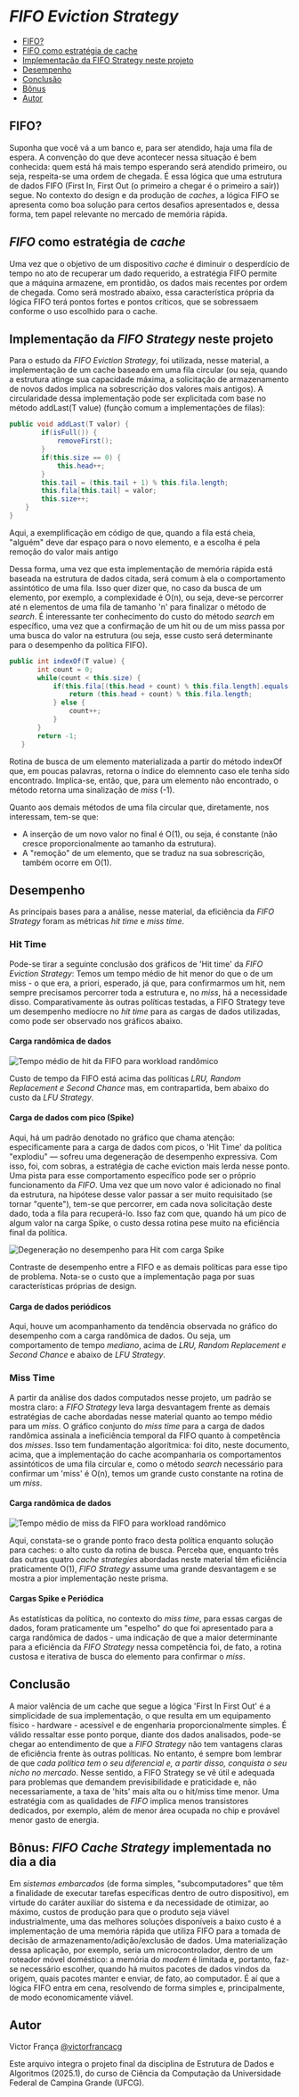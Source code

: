 # _FIFO Eviction Strategy_

  - [FIFO?](#fifo)
  - [FIFO como estratégia de cache](#fifo-como-estratégia-de-cache)
  - [Implementação da FIFO Strategy neste projeto](#implementação-da-fifo-strategy-neste-projeto)
  - [Desempenho](#desempenho)
  - [Conclusão](#conclusão)
  - [Bônus](#bônus-fifo-cache-strategy-implementada-no-dia-a-dia)
  - [Autor](#autor)

## FIFO?
 Suponha que você vá a um banco e, para ser atendido, haja uma fila de espera. A convenção do que deve acontecer nessa situação é bem conhecida: quem está há mais tempo esperando será atendido primeiro, ou seja, respeita-se uma ordem de chegada. É essa lógica que uma estrutura de dados FIFO (First In, First Out (o primeiro a chegar é o primeiro a sair)) segue. No contexto do design e da produção de _caches_, a lógica FIFO se apresenta como boa solução para certos desafios apresentados e, dessa forma, tem papel relevante no mercado de memória rápida.

## _FIFO_ como estratégia de _cache_
 Uma vez que o objetivo de um dispositivo _cache_ é diminuir o desperdício de tempo no ato de recuperar um dado requerido, a estratégia FIFO permite que a máquina armazene, em prontidão, os dados mais recentes por ordem de chegada. Como será mostrado abaixo, essa característica própria da lógica FIFO terá pontos fortes e pontos críticos, que se sobressaem conforme o uso escolhido para o cache.

## Implementação da _FIFO Strategy_ neste projeto
 Para o estudo da _FIFO Eviction Strategy_, foi utilizada, nesse material, a implementação de um cache baseado em uma fila circular (ou seja, quando a estrutura atinge sua capacidade máxima, a solicitação de armazenamento de novos dados implica na sobrescrição dos valores mais antigos). A circularidade dessa implementação pode ser explicitada com base no método addLast(T value) (função comum a implementações de filas):
```Java
public void addLast(T valor) {
        if(isFull()) {
            removeFirst();
        }
        if(this.size == 0) {
            this.head++;
        }
        this.tail = (this.tail + 1) % this.fila.length;
        this.fila[this.tail] = valor;
        this.size++;
    }
}
```
 Aqui, a exemplificação em código de que, quando a fila está cheia, "alguém" deve dar espaço para o novo elemento, e a escolha é pela remoção do valor mais antigo

 Dessa forma, uma vez que esta implementação de memória rápida está baseada na estrutura de dados citada, será comum à ela o comportamento assintótico de uma fila. Isso quer dizer que, no caso da busca de um elemento, por exemplo, a complexidade é O(n), ou seja, deve-se percorrer até n elementos de uma fila de tamanho 'n' para finalizar o método de _search_. É interessante ter conhecimento do custo do método _search_ em específico, uma vez que a confirmação de um hit ou de um miss passa por uma busca do valor na estrutura (ou seja, esse custo será determinante para o desempenho da política FIFO).

 ```Java
 public int indexOf(T value) {
        int count = 0;
        while(count < this.size) {
            if(this.fila[(this.head + count) % this.fila.length].equals(value)) {
                return (this.head + count) % this.fila.length;
            } else {
                count++;
            }
        }
        return -1;
    }
```

Rotina de busca de um elemento materializada a partir do método indexOf que, em poucas palavras, retorna o índice do elemnento caso ele tenha sido encontrado. Implica-se, então, que, para um elemento não encontrado, o método retorna uma sinalização de _miss_ (-1).

Quanto aos demais métodos de uma fila circular que, diretamente, nos interessam, tem-se que:
- A inserção de um novo valor no final é O(1), ou seja, é constante (não cresce proporcionalmente ao tamanho da estrutura).
- A "remoção" de um elemento, que se traduz na sua sobrescrição, também ocorre em O(1).

## Desempenho 

As principais bases para a análise, nesse material, da eficiência da _FIFO Strategy_ foram  as métricas _hit time_ e _miss time_.

###  Hit Time
 Pode-se tirar a seguinte conclusão dos gráficos de 'Hit time' da _FIFO Eviction Strategy_: Temos um tempo médio de hit menor do que o de um miss - o que era, a priori, esperado, já que, para confirmarmos um hit, nem sempre precisamos percorrer toda a estrutura e, no _miss_, há a necessidade disso. Comparativamente às outras políticas testadas, a FIFO Strategy teve um desempenho medíocre no _hit time_ para as cargas de dados utilizadas, como pode ser observado nos gráficos abaixo.
 
 #### Carga randômica de dados

 ![Tempo médio de hit da FIFO para workload randômico](../../../../../../../data/graphs/hit_time_graphs/general_randomic_time_graph.png)

 Custo de tempo da FIFO está acima das políticas _LRU, Random Replacement e Second Chance_ mas, em contrapartida, bem abaixo do custo da _LFU Strategy_.

#### Carga de dados com pico (Spike)

 Aqui, há um padrão denotado no gráfico que chama atenção: especificamente para a carga de dados com picos, o 'Hit Time' da política "explodiu" — sofreu uma degeneração de desempenho expressiva. Com isso, foi, com sobras, a estratégia de cache eviction mais lerda nesse ponto. Uma pista para esse comportamento específico pode ser o próprio funcionamento da _FIFO_. Uma vez que um novo valor é adicionado no final da estrutura, na hipótese desse valor passar a ser muito requisitado (se tornar "quente"), tem-se que percorrer, em cada nova solicitação deste dado, toda a fila para recuperá-lo. Isso faz com que, quando há um pico de algum valor na carga Spike, o custo dessa rotina pese muito na eficiência final da política.

   ![Degeneração no desempenho para Hit com carga Spike](../../../../../../../data/graphs/hit_time_graphs/general_spike_time_graph.png)

  Contraste de desempenho entre a FIFO e as demais políticas para esse tipo de problema. Nota-se o custo que a implementação paga por suas características próprias de design.

#### Carga de dados periódicos
 Aqui, houve um acompanhamento da tendência observada no gráfico do desempenho com a carga randômica de dados. Ou seja, um comportamento de tempo *mediano*, acima de _LRU, Random Replacement e Second Chance_ e abaixo de _LFU Strategy_.
 
### Miss Time
  A partir da análise dos dados computados nesse projeto, um padrão se mostra claro: a _FIFO Strategy_ leva larga desvantagem frente as demais estratégias de cache abordadas nesse material quanto ao tempo médio para um _miss_. O gráfico conjunto do _miss time_ para a carga de dados randõmica assinala a ineficiência temporal da FIFO quanto à competência dos *misses*. Isso tem fundamentação algorítmica: foi dito, neste documento, acima, que a implementação do cache acompanharia os comportamentos assintóticos de uma fila circular e, como o método _search_ necessário para confirmar um 'miss' é O(n), temos um grande custo constante na rotina de um _miss_.

  #### Carga randômica de dados

  ![Tempo médio de miss da FIFO para workload randômico](../../../../../../../data/graphs/miss_time_graphs/general_randomic_time_graph.png)

  Aqui, constata-se o grande ponto fraco desta política enquanto solução para caches: o alto custo da rotina de busca. Perceba que, enquanto três das outras quatro _cache strategies_ abordadas neste material têm eficiência praticamente O(1), _FIFO Strategy_ assume uma grande desvantagem e se mostra a pior implementação neste prisma.

#### Cargas Spike e Periódica

As estatísticas da política, no contexto do _miss time_, para essas cargas de dados, foram praticamente um "espelho" do que foi apresentado para a carga randômica de dados - uma indicação de que a maior determinante para a eficiência da _FIFO Strategy_ nessa competência foi, de fato, a rotina custosa e iterativa de busca do elemento para confirmar o _miss_. 

## Conclusão
 A maior valência de um cache que segue a lógica 'First In First Out' é a simplicidade de sua implementação, o que resulta em um equipamento físico - hardware - acessível e de engenharia proporcionalmente simples. É válido ressaltar esse ponto porque, diante dos dados analisados, pode-se chegar ao entendimento de que a _FIFO Strategy_ não tem vantagens claras de eficiência frente às outras políticas. No entanto, é sempre bom lembrar de que *cada política tem o seu diferencial e, a partir disso, conquista o seu nicho no mercado*. Nesse sentido, a FIFO Strategy se vê útil e adequada para problemas que demandem previsibilidade e praticidade e, não necessariamente, a taxa de 'hits' mais alta ou o hit/miss time menor. Uma estratégia com as qualidades de _FIFO_ implica menos transistores dedicados, por exemplo, além de menor área ocupada no chip e provável menor gasto de energia. 

 ## Bônus: _FIFO Cache Strategy_ implementada no dia a dia
  Em *sistemas embarcados* (de forma simples, "subcomputadores" que têm a finalidade de executar tarefas específicas dentro de outro dispositivo), em virtude do caráter auxiliar do sistema e da necessidade de otimizar, ao máximo, custos de produção para que o produto seja viável industrialmente, uma das melhores soluções disponíveis a baixo custo é a implementação de uma memória rápida que utiliza FIFO para a tomada de decisão de armazenamento/adição/exclusão de dados. Uma materialização dessa aplicação, por exemplo, seria um microcontrolador, dentro de um roteador móvel doméstico: a memória do _modem_ é limitada e, portanto, faz-se necessário escolher, quando há muitos pacotes de dados vindos da origem, quais pacotes manter e enviar, de fato, ao computador. É aí que a lógica FIFO entra em cena, resolvendo de forma simples e, principalmente, de modo economicamente viável.

## Autor
Victor França [@victorfrancacg](github.com/victorfrancacg)

Este arquivo integra o projeto final da disciplina de Estrutura de Dados e Algoritmos (2025.1), do curso de Ciência da Computação da Universidade Federal de Campina Grande (UFCG).
